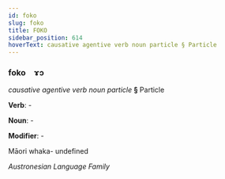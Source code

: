 ```yaml
---
id: foko
slug: foko
title: FOKO
sidebar_position: 614
hoverText: causative agentive verb noun particle § Particle
---
```


### foko&emsp;<span kind="abugida">ɤɔ</span>

*causative agentive verb noun particle* **§** Particle

**Verb**: -

**Noun**: -

**Modifier**: -

Māori whaka- undefined

*Austronesian Language Family*